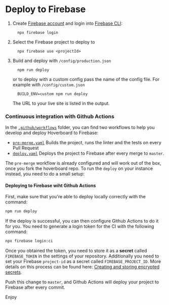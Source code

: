 # Deploy to Firebase

1.  Create [Firebase account](https://console.firebase.google.com) and login into [Firebase CLI](https://firebase.google.com/docs/cli/):

    ```console
      npx firebase login
    ```

1.  Select the Firebase project to deploy to

    ```console
      npx firebase use <projectId>
    ```

1.  Build and deploy with `/config/production.json`

    ```console
      npm run deploy
    ```

    or to deploy with a custom config pass the name of the config file. For example with `/config/custom.json`

    ```console
      BUILD_ENV=custom npm run deploy
    ```

    The URL to your live site is listed in the output.

### Continuous integration with Github Actions

In the [`.github/workflows`](.github/workflows) folder, you can find two workflows to help you develop and deploy Hoverboard to Firebase:

- [`pre-merge.yaml`](.github/workflows/pre-merge.yaml) Builds the project, runs the linter and the tests on every Pull Request
- [`deploy.yaml`](.github/workflows/deploy.yaml) Deploys the project to Firebase after every merge to `master`.

The `pre-merge` workflow is already configured and will work out of the box, once you fork the hoverboard repo.
To run the `deploy` on your instance instead, you need to do a small setup:

#### Deploying to Firebase wiht Github Actions

First, make sure that you're able to deploy locally correctly with the command:

```bash
npm run deploy
```

If the deploy is successful, you can then configure Github Actions to do it for you.
You need to generate a login token for the CI with the following command:

```bash
npx firebase login:ci
```

Once you obtained the token, you need to store it as a **secret** called `FIREBASE_TOKEN` in the settings of your repository. Additionally you need to set your Firebase `project-id` as a secret called `FIREBASE_PROJECT_ID`.
More details on this process can be found here: [Creating and storing encrypted secrets](https://help.github.com/en/actions/configuring-and-managing-workflows/creating-and-storing-encrypted-secrets).

Push this change to `master`, and Github Actions will deploy your project to Firebase after every commit.

Enjoy

